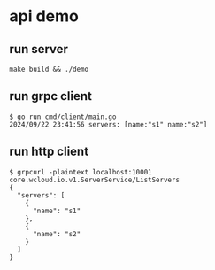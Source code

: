# api demo

## run server

```
make build && ./demo 
```

## run grpc client

```
$ go run cmd/client/main.go 
2024/09/22 23:41:56 servers: [name:"s1" name:"s2"]
```

## run http client

```
$ grpcurl -plaintext localhost:10001 core.wcloud.io.v1.ServerService/ListServers
{
  "servers": [
    {
      "name": "s1"
    },
    {
      "name": "s2"
    }
  ]
}
```
